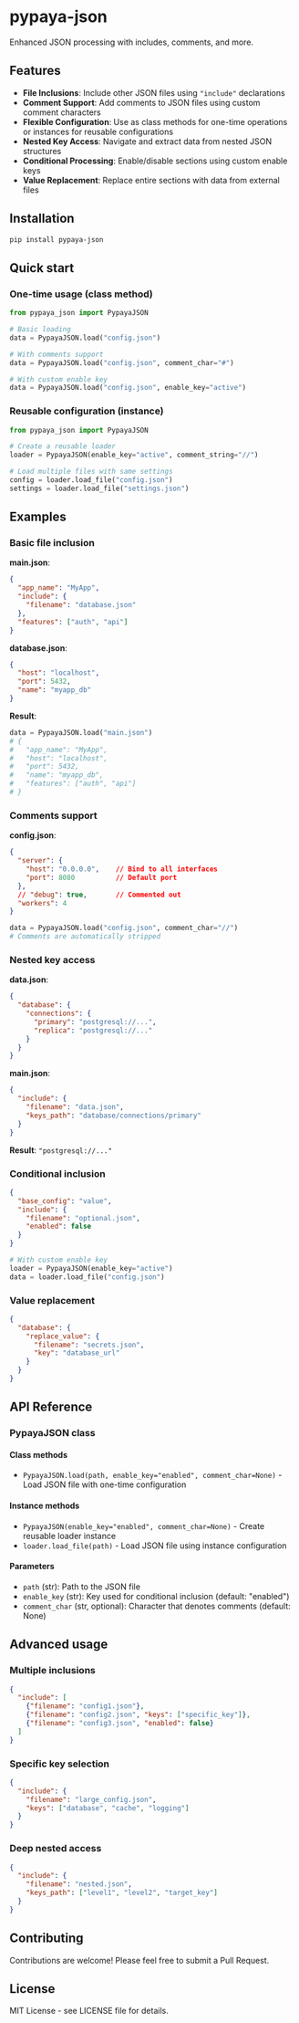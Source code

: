 # pypaya-json

Enhanced JSON processing with includes, comments, and more.

## Features

- **File Inclusions**: Include other JSON files using `"include"` declarations
- **Comment Support**: Add comments to JSON files using custom comment characters
- **Flexible Configuration**: Use as class methods for one-time operations or instances for reusable configurations
- **Nested Key Access**: Navigate and extract data from nested JSON structures
- **Conditional Processing**: Enable/disable sections using custom enable keys
- **Value Replacement**: Replace entire sections with data from external files

## Installation

```bash
pip install pypaya-json
```

## Quick start

### One-time usage (class method)

```python
from pypaya_json import PypayaJSON

# Basic loading
data = PypayaJSON.load("config.json")

# With comments support
data = PypayaJSON.load("config.json", comment_char="#")

# With custom enable key
data = PypayaJSON.load("config.json", enable_key="active")
```

### Reusable configuration (instance)

```python
from pypaya_json import PypayaJSON

# Create a reusable loader
loader = PypayaJSON(enable_key="active", comment_string="//")

# Load multiple files with same settings
config = loader.load_file("config.json")
settings = loader.load_file("settings.json")
```

## Examples

### Basic file inclusion

**main.json**:
```json
{
  "app_name": "MyApp",
  "include": {
    "filename": "database.json"
  },
  "features": ["auth", "api"]
}
```

**database.json**:
```json
{
  "host": "localhost",
  "port": 5432,
  "name": "myapp_db"
}
```

**Result**:
```python
data = PypayaJSON.load("main.json")
# {
#   "app_name": "MyApp",
#   "host": "localhost",
#   "port": 5432,
#   "name": "myapp_db",
#   "features": ["auth", "api"]
# }
```

### Comments support

**config.json**:
```json
{
  "server": {
    "host": "0.0.0.0",    // Bind to all interfaces
    "port": 8080          // Default port
  },
  // "debug": true,       // Commented out
  "workers": 4
}
```

```python
data = PypayaJSON.load("config.json", comment_char="//")
# Comments are automatically stripped
```

### Nested key access

**data.json**:
```json
{
  "database": {
    "connections": {
      "primary": "postgresql://...",
      "replica": "postgresql://..."
    }
  }
}
```

**main.json**:
```json
{
  "include": {
    "filename": "data.json",
    "keys_path": "database/connections/primary"
  }
}
```

**Result**: `"postgresql://..."`

### Conditional inclusion

```json
{
  "base_config": "value",
  "include": {
    "filename": "optional.json",
    "enabled": false
  }
}
```

```python
# With custom enable key
loader = PypayaJSON(enable_key="active")
data = loader.load_file("config.json")
```

### Value replacement

```json
{
  "database": {
    "replace_value": {
      "filename": "secrets.json",
      "key": "database_url"
    }
  }
}
```

## API Reference

### PypayaJSON class

#### Class methods

- `PypayaJSON.load(path, enable_key="enabled", comment_char=None)` - Load JSON file with one-time configuration

#### Instance methods

- `PypayaJSON(enable_key="enabled", comment_char=None)` - Create reusable loader instance
- `loader.load_file(path)` - Load JSON file using instance configuration

#### Parameters

- `path` (str): Path to the JSON file
- `enable_key` (str): Key used for conditional inclusion (default: "enabled")
- `comment_char` (str, optional): Character that denotes comments (default: None)

## Advanced usage

### Multiple inclusions

```json
{
  "include": [
    {"filename": "config1.json"},
    {"filename": "config2.json", "keys": ["specific_key"]},
    {"filename": "config3.json", "enabled": false}
  ]
}
```

### Specific key selection

```json
{
  "include": {
    "filename": "large_config.json",
    "keys": ["database", "cache", "logging"]
  }
}
```

### Deep nested access

```json
{
  "include": {
    "filename": "nested.json",
    "keys_path": ["level1", "level2", "target_key"]
  }
}
```

## Contributing

Contributions are welcome! Please feel free to submit a Pull Request.

## License

MIT License - see LICENSE file for details.
